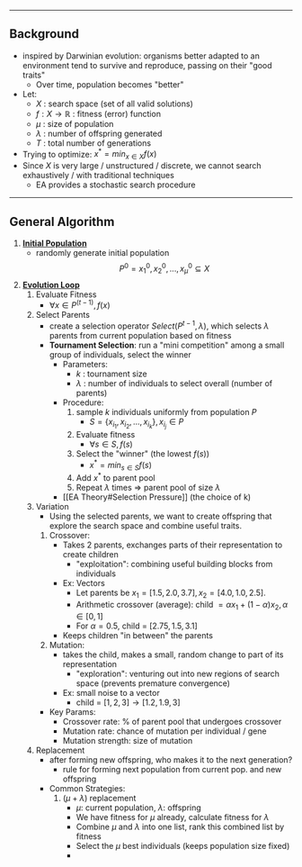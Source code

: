___
## Background
- inspired by Darwinian evolution: organisms better adapted to an environment tend to survive and reproduce, passing on their "good traits"
	- Over time, population becomes "better"
- Let:
	- $X$ : search space (set of all valid solutions)
	- $f: X \rightarrow \mathbb{R}$ : fitness (error) function
	- $\mu$ : size of population
	- $\lambda$ : number of offspring generated
	- $T$ : total number of generations
- Trying to optimize: $x^* = min_{x \in X} f(x)$
- Since $X$ is very large / unstructured / discrete, we cannot search exhaustively / with traditional techniques
	- EA provides a stochastic search procedure
---
## General Algorithm
1. **<u>Initial Population</u>**
	- randomly generate initial population
$$P^0 = {x_1^{0}, x_2^{0}, ... , x_{\mu}^{0}} \subseteq X$$
2. **<u>Evolution Loop</u>** 
	1. Evaluate Fitness
		- $\forall x \in P^{(t-1)}, f(x)$
	2. Select Parents
		- create a selection operator $Select(P^{t-1}, \lambda)$, which selects $\lambda$ parents from current population based on fitness
		- **Tournament Selection**: run a "mini competition" among a small group of individuals, select the winner
			- Parameters:
				- $k$ : tournament size
				- $\lambda$ : number of individuals to select overall (number of parents)
			- Procedure: 
				1. sample $k$ individuals uniformly from population $P$ 
					- $S = \{x_{i_{1}}, x_{i_{2}}, ..., x_{i_{k}}\}, x_{i_{j}} \in P$
				2. Evaluate fitness
					- $\forall s \in S, f(s)$
				3. Select the "winner" (the lowest $f(s)$)
					- $x^* = min_{s \in S} f(s)$ 
				4. Add $x^*$ to parent pool
				5. Repeat $\lambda$ times $\Rightarrow$ parent pool of size $\lambda$
			- [[EA Theory#Selection Pressure]] (the choice of k)
	3. Variation
		- Using the selected parents, we want to create offspring that explore the search space and combine useful traits. 
		1. Crossover:
			- Takes 2 parents, exchanges parts of their representation to create children
				- "exploitation": combining useful building blocks from individuals
			- Ex: Vectors
				- Let parents be $x_{1} = [1.5, 2.0, 3.7],  x_{2} = [4.0, 1.0, 2.5]$. 
				- Arithmetic crossover (average): child $= \alpha x_{1} + (1-\alpha)x_{2}, \alpha \in [0, 1]$
				- For $\alpha = 0.5$, child = $[2.75, 1.5, 3.1]$
			- Keeps children "in between" the parents
		2. Mutation:
			- takes the child, makes a small, random change to part of its representation
				- "exploration": venturing out into new regions of search space (prevents premature convergence)
			- Ex: small noise to a vector
				- child = $[1,2,3] \rightarrow [1.2, 1.9, 3]$ 
		- Key Params:
			- Crossover rate: % of parent pool that undergoes crossover
			- Mutation rate: chance of mutation per individual / gene
			- Mutation strength: size of mutation
	4. Replacement
		- after forming new offspring, who makes it to the next generation?
			- rule for forming next population from current pop. and new offspring
		- Common Strategies:
			1. ($\mu + \lambda$) replacement
				- $\mu$: current population, $\lambda$: offspring
				- We have fitness for $\mu$ already, calculate fitness for $\lambda$
				- Combine $\mu$ and $\lambda$ into one list, rank this combined list by fitness
				- Select the $\mu$ best individuals (keeps population size fixed)
				- 
		